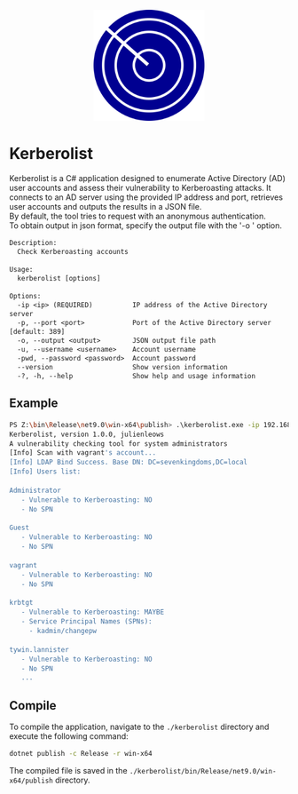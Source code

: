 <p align="center">
  <img src="logo.png" width="200" />
</p>

# Kerberolist
Kerberolist is a C# application designed to enumerate Active Directory (AD) user accounts and assess their 
vulnerability to Kerberoasting attacks. It connects to an AD server using the provided IP address and port, 
retrieves user accounts and outputs the results in a JSON file.  
By default, the tool tries to request with an anonymous authentication.  
To obtain output in json format, specify the output file with the '-o <file>' option.

```text
Description:
  Check Kerberoasting accounts

Usage:
  kerberolist [options]

Options:
  -ip <ip> (REQUIRED)          IP address of the Active Directory server
  -p, --port <port>            Port of the Active Directory server [default: 389]
  -o, --output <output>        JSON output file path
  -u, --username <username>    Account username
  -pwd, --password <password>  Account password
  --version                    Show version information
  -?, -h, --help               Show help and usage information
```

## Example
```bash
PS Z:\bin\Release\net9.0\win-x64\publish> .\kerberolist.exe -ip 192.168.1.13 -u admin -pwd strongpassword -o user.json
Kerberolist, version 1.0.0, julienleows
A vulnerability checking tool for system administrators
[Info] Scan with vagrant's account...
[Info] LDAP Bind Success. Base DN: DC=sevenkingdoms,DC=local
[Info] Users list:

Administrator
   - Vulnerable to Kerberoasting: NO
   - No SPN

Guest
   - Vulnerable to Kerberoasting: NO
   - No SPN

vagrant
   - Vulnerable to Kerberoasting: NO
   - No SPN

krbtgt
   - Vulnerable to Kerberoasting: MAYBE
   - Service Principal Names (SPNs):
     - kadmin/changepw

tywin.lannister
   - Vulnerable to Kerberoasting: NO
   - No SPN
   ...
```

## Compile
To compile the application, navigate to the `./kerberolist` directory and execute the following command:
```bash
dotnet publish -c Release -r win-x64
```  
The compiled file is saved in the `./kerberolist/bin/Release/net9.0/win-x64/publish` directory.
